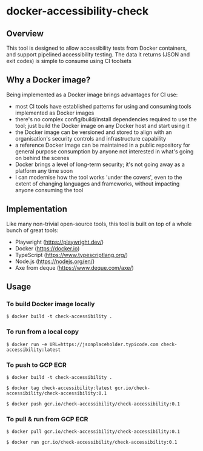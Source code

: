 # docker-accessibility-check

## Overview
This tool is designed to allow accessibility tests from Docker containers, and support pipelined accessibility testing. The data it returns (JSON and exit codes) is simple to consume using CI toolsets

## Why a Docker image?
Being implemented as a Docker image brings advantages for CI use:
- most CI tools have established patterns for using and consuming tools implemented as Docker images
- there's no complex config/build/install dependencies required to use the tool; just build the Docker image on any Docker host and start using it
- the Docker image can be versioned and stored to align with an organisation's security controls and infrastructure capability
- a reference Docker image can be maintained in a public repository for general purpose consumption by anyone not interested in what's going on behind the scenes
- Docker brings a level of long-term security; it's not going away as a platform any time soon
- I can modernise how the tool works 'under the covers', even to the extent of changing languages and frameworks, without impacting anyone consuming the tool

## Implementation
Like many non-trivial open-source tools, this tool is built on top of a whole bunch of great tools:
- Playwright (https://playwright.dev/)
- Docker (https://docker.io)
- TypeScript (https://www.typescriptlang.org/)
- Node.js (https://nodejs.org/en/)
- Axe from deque (https://www.deque.com/axe/)

## Usage

### To build Docker image locally
`$ docker build -t check-accessibility .`

### To run from a local copy
`$ docker run -e URL=https://jsonplaceholder.typicode.com check-accessibility:latest`

### To push to GCP ECR
`$ docker build -t check-accessibility .`

`$ docker tag check-accessibility:latest gcr.io/check-accessibility/check-accessibility:0.1`

`$ docker push gcr.io/check-accessibility/check-accessibility:0.1`

### To pull & run from GCP ECR
`$ docker pull gcr.io/check-accessibility/check-accessibility:0.1`

`$ docker run gcr.io/check-accessibility/check-accessibility:0.1`
